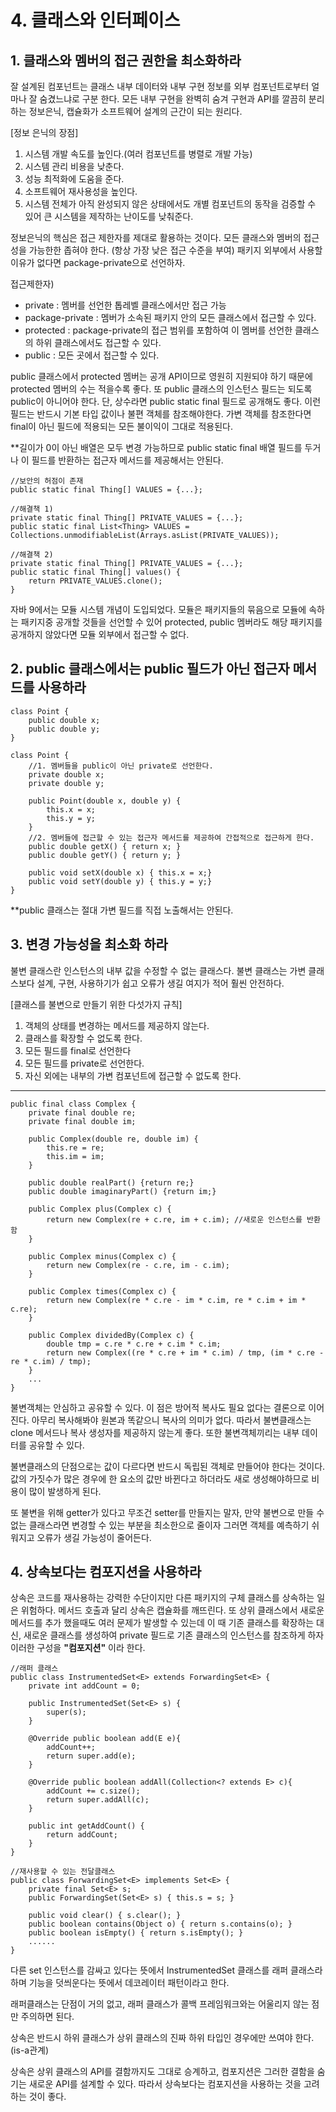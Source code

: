 # 4. 클래스와 인터페이스
## 1. 클래스와 멤버의 접근 권한을 최소화하라
잘 설계된 컴포넌트는 클래스 내부 데이터와 내부 구현 정보를 외부 컴포넌트로부터 얼마나 잘 숨겼느냐로 구분 한다. 모든 내부 구현을 완벽히 숨겨 구현과 API를 깔끔히 분리하는 정보은닉, 캡슐화가 소프트웨어 설계의 근간이 되는 원리다.

[정보 은닉의 장점]
1) 시스템 개발 속도를 높인다.(여러 컴포넌트를 병렬로 개발 가능)
2) 시스템 관리 비용을 낮춘다.
3) 성능 최적화에 도움을 준다.
4) 소프트웨어 재사용성을 높인다.
5) 시스템 전체가 아직 완성되지 않은 상태에서도 개별 컴포넌트의 동작을 검증할 수 있어 큰 시스템을 제작하는 난이도를 낮춰준다.

정보은닉의 핵심은 접근 제한자를 제대로 활용하는 것이다. 모든 클래스와 멤버의 접근성을 가능한한 좁혀야 한다. (항상 가장 낮은 접근 수준을 부여) 패키지 외부에서 사용할 이유가 없다면 package-private으로 선언하자.

접근제한자)
* private : 멤버를 선언한 톱레벨 클래스에서만 접근 가능
* package-private : 멤버가 소속된 패키지 안의 모든 클래스에서 접근할 수 있다.
* protected : package-private의 접근 범위를 포함하여 이 멤버를 선언한 클래스의 하위 클래스에서도 접근할 수 있다.
* public : 모든 곳에서 접근할 수 있다.

public 클래스에서 protected 멤버는 공개 API이므로 영원히 지원되야 하기 때문에 protected 멤버의 수는 적을수록 좋다. 또 public 클래스의 인스턴스 필드는 되도록 public이 아니어야 한다. 단, 상수라면 public static final 필드로 공개해도 좋다. 이런 필드는 반드시 기본 타입 값이나 불편 객체를 참조해야한다. 가변 객체를 참조한다면 final이 아닌 필드에 적용되는 모든 불이익이 그대로 적용된다.

**길이가 0이 아닌 배열은 모두 변경 가능하므로 public static final 배열 필드를 두거나 이 필드를 반환하는 접근자 메서드를 제공해서는 안된다.

    //보안의 허점이 존재
    public static final Thing[] VALUES = {...};

    //해결책 1)
    private static final Thing[] PRIVATE_VALUES = {...};
    public static final List<Thing> VALUES = Collections.unmodifiableList(Arrays.asList(PRIVATE_VALUES));

    //해결책 2)
    private static final Thing[] PRIVATE_VALUES = {...};
    public static final Thing[] values() {
        return PRIVATE_VALUES.clone();
    }

자바 9에서는 모듈 시스템 개념이 도입되었다. 모듈은 패키지들의 묶음으로 모듈에 속하는 패키지중 공개할 것들을 선언할 수 있어 protected, public 멤버라도 해당 패키지를 공개하지 않았다면 모듈 외부에서 접근할 수 없다. 

## 2. public 클래스에서는 public 필드가 아닌 접근자 메서드를 사용하라
    class Point {
        public double x;
        public double y;
    }

    class Point {
        //1. 멤버들을 public이 아닌 private로 선언한다.
        private double x;
        private double y;

        public Point(double x, double y) {
            this.x = x;
            this.y = y;
        }
        //2. 멤버들에 접근할 수 있는 접근자 메서드를 제공하여 간접적으로 접근하게 한다.
        public double getX() { return x; }
        public double getY() { return y; }

        public void setX(double x) { this.x = x;}
        public void setY(double y) { this.y = y;}
    }

**public 클래스는 절대 가변 필드를 직접 노출해서는 안된다. 

## 3. 변경 가능성을 최소화 하라
불변 클래스란 인스턴스의 내부 값을 수정할 수 없는 클래스다. 불변 클래스는 가변 클래스보다 설계, 구현, 사용하기가 쉽고 오류가 생길 여지가 적어 훨씬 안전하다.

[클래스를 불변으로 만들기 위한 다섯가지 규칙]
1) 객체의 상태를 변경하는 메서드를 제공하지 않는다.
2) 클래스를 확장할 수 없도록 한다.
3) 모든 필드를 final로 선언한다
4) 모든 필드를 private로 선언한다.
5) 자신 외에는 내부의 가변 컴포넌트에 접근할 수 없도록 한다.
___

    public final class Complex {
        private final double re;
        private final double im;

        public Complex(double re, double im) {
            this.re = re;
            this.im = im;
        }

        public double realPart() {return re;}
        public double imaginaryPart() {return im;}

        public Complex plus(Complex c) {
            return new Complex(re + c.re, im + c.im); //새로운 인스턴스를 반환함
        }

        public Complex minus(Complex c) {
            return new Complex(re - c.re, im - c.im);
        }

        public Complex times(Complex c) {
            return new Complex(re * c.re - im * c.im, re * c.im + im * c.re);
        }

        public Complex dividedBy(Complex c) {
            double tmp = c.re * c.re + c.im * c.im;
            return new Complex((re * c.re + im * c.im) / tmp, (im * c.re - re * c.im) / tmp);
        }
        ...
    }

불변객체는 안심하고 공유할 수 있다. 이 점은 방어적 복사도 필요 없다는 결론으로 이어진다. 아무리 복사해봐야 원본과 똑같으니 복사의 의미가 없다. 따라서 불변클래스는 clone 메서드나 복사 생성자를 제공하지 않는게 좋다. 또한 불변객체끼리는 내부 데이터를 공유할 수 있다.

불변클래스의 단점으로는 값이 다르다면 반드시 독립된 객체로 만들어야 한다는 것이다. 값의 가짓수가 많은 경우에 한 요소의 값만 바뀐다고 하더라도 새로 생성해야하므로 비용이 많이 발생하게 된다.

또 불변을 위해 getter가 있다고 무조건 setter를 만들지는 말자, 만약 불변으로 만들 수 없는 클래스라면 변경할 수 있는 부분을 최소한으로 줄이자 그러면 객체를 예측하기 쉬워지고 오류가 생길 가능성이 줄어든다.

## 4. 상속보다는 컴포지션을 사용하라
상속은 코드를 재사용하는 강력한 수단이지만 다른 패키지의 구체 클래스를 상속하는 일은 위험하다. 메서드 호출과 달리 상속은 캡슐화를 깨뜨린다. 또 상위 클래스에서 새로운 메서드를 추가 했을때도 여러 문제가 발생할 수 있는데 이 때 기존 클래스를 확장하는 대신, 새로운 클래스를 생성하여 private 필드로 기존 클래스의 인스턴스를 참조하게 하자 이러한 구성을 __"컴포지션"__ 이라 한다.

    //래퍼 클래스
    public class InstrumentedSet<E> extends ForwardingSet<E> {
        private int addCount = 0;

        public InstrumentedSet(Set<E> s) {
            super(s);
        }

        @Override public boolean add(E e){
            addCount++;
            return super.add(e);
        }

        @Override public boolean addAll(Collection<? extends E> c){
            addCount += c.size();
            return super.addAll(c);
        }

        public int getAddCount() {
            return addCount;
        }
    }

    //재사용할 수 있는 전달클래스
    public class ForwardingSet<E> implements Set<E> {
        private final Set<E> s;
        public ForwardingSet(Set<E> s) { this.s = s; }

        public void clear() { s.clear(); }
        public boolean contains(Object o) { return s.contains(o); }
        public boolean isEmpty() { return s.isEmpty(); }
        ......
    }

다른 set 인스턴스를 감싸고 있다는 뜻에서 InstrumentedSet 클래스를 래퍼 클래스라 하며 기능을 덧씌운다는 뜻에서 데코레이터 패턴이라고 한다.

래퍼클래스는 단점이 거의 없고, 래퍼 클래스가 콜백 프레임워크와는 어울리지 않는 점만 주의하면 된다.

상속은 반드시 하위 클래스가 상위 클래스의 진짜 하위 타입인 경우에만 쓰여야 한다. (is-a관계)

상속은 상위 클래스의 API를 결함까지도 그대로 승계하고, 컴포지션은 그러한 결함을 숨기는 새로운 API를 설계할 수 있다. 따라서 상속보다는 컴포지션을 사용하는 것을 고려하는 것이 좋다.